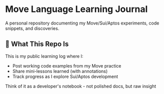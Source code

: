 # Move Language Learning Journal

A personal repository documenting my Move/Sui/Aptos experiments, code snippets, and discoveries.

## 📌 What This Repo Is

This is my public learning log where I:
- Post working code examples from my Move practice
- Share mini-lessons learned (with annotations)
- Track progress as I explore Sui/Aptos development

Think of it as a developer's notebook - not polished docs, but raw insight
